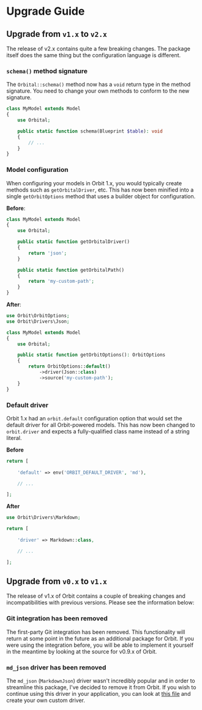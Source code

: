 # Upgrade Guide

## Upgrade from `v1.x` to `v2.x`

The release of v2.x contains quite a few breaking changes. The package itself does the same thing but the configuration language is different.

### `schema()` method signature

The `Orbital::schema()` method now has a `void` return type in the method signature. You need to change your own methods to conform to the new signature.

```php
class MyModel extends Model
{
    use Orbital;

    public static function schema(Blueprint $table): void
    {
        // ...
    }
}
```

### Model configuration

When configuring your models in Orbit 1.x, you would typically create methods such as `getOrbitalDriver`, etc. This has now been minified into a single `getOrbitOptions` method that uses a builder object for configuration.

**Before**:

```php
class MyModel extends Model
{
    use Orbital;

    public static function getOrbitalDriver()
    {
        return 'json';
    }

    public static function getOrbitalPath()
    {
        return 'my-custom-path';
    }
}
```

**After**:

```php
use Orbit\OrbitOptions;
use Orbit\Drivers\Json;

class MyModel extends Model
{
    use Orbital;

    public static function getOrbitOptions(): OrbitOptions
    {
        return OrbitOptions::default()
            ->driver(Json::class)
            ->source('my-custom-path');
    }
}
```

### Default driver

Orbit 1.x had an `orbit.default` configuration option that would set the default driver for all Orbit-powered models. This has now been changed to `orbit.driver` and expects a fully-qualified class name instead of a string literal.

**Before**

```php
return [
    
    'default' => env('ORBIT_DEFAULT_DRIVER', 'md'),

    // ...

];
```

**After**

```php
use Orbit\Drivers\Markdown;

return [
    
    'driver' => Markdown::class,

    // ...

];
```

## Upgrade from `v0.x` to `v1.x`

The release of v1.x of Orbit contains a couple of breaking changes and incompatibilities with previous versions. Please see the information below:

### Git integration has been removed

The first-party Git integration has been removed. This functionality will return at some point in the future as an additional package for Orbit. If you were using the integration before, you will be able to implement it yourself in the meantime by looking at the source for v0.9.x of Orbit.

### `md_json` driver has been removed

The `md_json` (`MarkdownJson`) driver wasn't incredibly popular and in order to streamline this package, I've decided to remove it from Orbit. If you wish to continue using this driver in your application, you can look at [this file](https://github.com/ryangjchandler/orbit/blob/v0.9.1/src/Drivers/MarkdownJson.php) and create your own custom driver.
